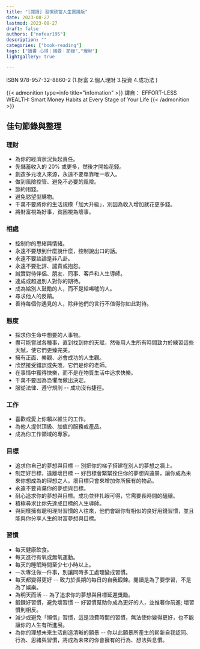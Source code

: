 ```yaml
---
title: "[閱讀] 習慣致富人生實踐版"
date: 2023-08-27
lastmod: 2023-08-27
draft: false
authors: ["nofear195"]
description: ""
categories: ["book-reading"]
tags: ["讀書 心得｜摘要｜節錄","理財"]
lightgallery: true

---
```


ISBN 978-957-32-8860-2 (1.財富 2.個人理財 3.投資 4.成功法 )
<!--more-->

{{< admonition type=info title="infomation"  >}}
譯自： EFFORT-LESS WEALTH: Smart Money Habits at Every Stage of Your Life
{{< /admonition >}}

## 佳句節錄與整理

### 理財

- 為你的經濟狀況負起責任。
- 先儲蓄收入的 20% 或更多，然後才開始花錢。
- 創造多元收入來源，永遠不要單靠唯一收入。
- 做到風險控管、避免不必要的風險。
- 節約用錢。
- 避免慾望型購物。
- 千萬不要將你的生活規模「加大升級」，別因為收入增加就花更多錢。
- 將財富視為好事，貧困視為壞事。

### 相處

- 控制你的思緒與情緒。
- 永遠不要想到什麼說什麼，控制說出口的話。
- 永遠不要談論是非八卦。
- 永遠不要批評、譴責或抱怨。
- 誠實對待伴侶、朋友、同事、客戶和人生導師。
- 達成或超過別人對你的期待。
- 成為給別人鼓勵的人，而不是給唏噓的人。
- 尋求他人的反饋。
- 善待每個你遇見的人，除非他們的言行不值得你如此對待。

### 態度

- 探求你生命中想要的人事物。
- 盡可能嘗試各種事，直到找到你的天賦，然後用人生所有時間致力於練習這些天賦，使它們更臻完美。
- 擁有正面、樂觀、必會成功的人生觀。
- 欣然接受錯誤或失敗，它們是你的老師。
- 在事情中獲得快樂，而不是在物質生活中追求快樂。
- 千萬不要因為恐懼而做出決定。
- 服從法律、遵守規則 -- 成功沒有捷徑。

### 工作

- 喜歡或愛上你賴以維生的工作。
- 為他人提供頂級、加值的服務或產品。
- 成為你工作領域的專家。

### 目標

- 追求你自己的夢想與目標 -- 別把你的梯子搭建在別人的夢想之牆上。
- 制定好目標，遠離壞目標 -- 好目標會緊緊拴住你的夢想與遠景，讓你成為未來你想成為的理想之人。壞目標只會來增加你所擁有的物品。
- 永遠不要背棄你的夢想與目標。
- 耐心追求你的夢想與目標。成功並非扎眼可得，它需要長時間的醞釀。
- 積極尋求比你先達成目標的人生導師。
- 與同樣擁有聰明理財習慣的人往來，他們會跟你有相似的良好用錢習慣，並且能與你分享人生的財富夢想與目標。

### 習慣

- 每天健康飲食。
- 每天進行有氧或無氧運動。
- 每天的睡眠時間至少七小時以上。
- 一次專注做一件事，別讓同時多工處理變成習慣。
- 每天都變得更好 -- 致力於長期的每日的自我鍛鍊。閱讀是為了要學習，不是為了娛樂。
- 為明天而活 -- 為了追求你的夢想與目標延遲獎勵。
- 鍛鍊好習慣，避免壞習慣 -- 好習慣幫助你成為更好的人，並推著你前進; 壞習慣則相反。
- 減少或避免「懶惰」習慣，這是浪費時間的習慣，無法使你變得更好，也不能讓你的人生有所進展。
- 為你的理想未來生活創造清晰的願景 -- 你以此願景所產生的嶄新自我認同、行為、思緒與習慣，將成為未來的你會擁有的行為、想法與息慣。
